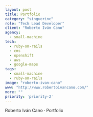 ```yaml
---
layout: post
title: Portfolio
category: "singuerinc"
role: "Tech Lead Developer"
client: "Roberto Iván Cano"
agency:
  - small-machine
tech:
  - ruby-on-rails
  - cms
  - openshift
  - aws
  - google-maps
tags:
  - small-machine
  - ruby-on-rails
image: "roberto-ivan-cano"
www: "http://www.robertoivancano.com/"
more: ""
priority: 'priority-2'
---
```


Roberto Iván Cano · Portfolio
